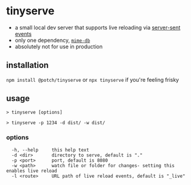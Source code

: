 # tinyserve

* a small local dev server that supports live reloading via [server-sent events](https://developer.mozilla.org/en-US/docs/Web/API/Server-sent_events)
* only one dependency, [`mime-db`](https://www.npmjs.com/package/mime-db)
* absolutely not for use in production

## installation

`npm install @potch/tinyserve` or `npx tinyserve` if you're feeling frisky

## usage

`> tinyserve [options]`

`> tinyserve -p 1234 -d dist/ -w dist/`

### options
```
  -h, --help     this help text
  -d <dir>       directory to serve, default is "."
  -p <port>      port, default is 8080
  -w <path>      watch file or folder for changes- setting this enables live reload
  -l <route>     URL path of live reload events, default is "_live"
```
